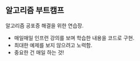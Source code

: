 ## 알고리즘 부트캠프

알고리즘 공포증 해결을 위한 연습장.

* 매일매일 인프런 강의를 보며 학습한 내용을 코드로 구현.
* 최대한 예제를 보지 않으려고 노력함. 
* 중요한 건 매일 하는 것! 


